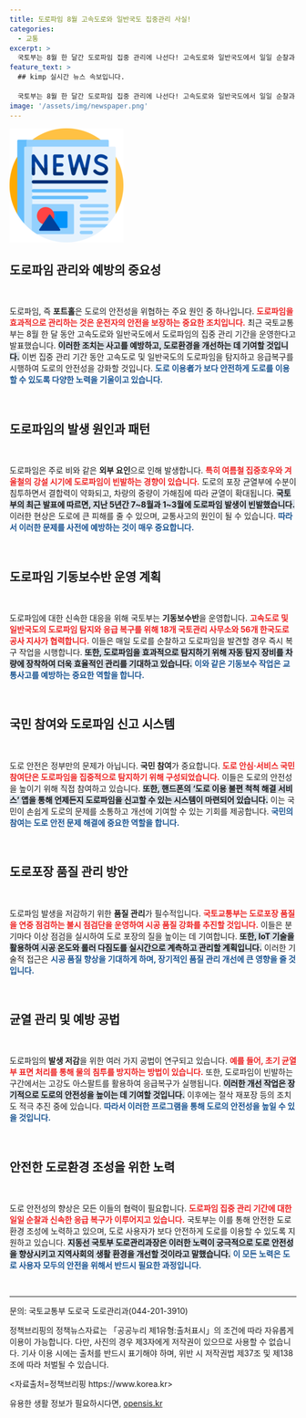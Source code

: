 ```yaml
---
title: 도로파임 8월 고속도로와 일반국도 집중관리 사실!
categories:
  - 교통
excerpt: >
  국토부는 8월 한 달간 도로파임 집중 관리에 나선다! 고속도로와 일반국도에서 일일 순찰과 응급복구를 통해 안전한 도로환경을 조성하고, 포장 품질을 연중 점검한다. 교통사고 예방을 위한 혁신적인 방안이 진행된다!
feature_text: >
  ## kimp 실시간 뉴스 속보입니다.

  국토부는 8월 한 달간 도로파임 집중 관리에 나선다! 고속도로와 일반국도에서 일일 순찰과 응급복구를 통해 안전한 도로환경을 조성하고, 포장 품질을 연중 점검한다. 교통사고 예방을 위한 혁신적인 방안이 진행된다!
image: '/assets/img/newspaper.png'
---
```


<p><img src="/assets/img/newspaper.png" alt="kimplant 속보" /></p>

<h2 data-ke-size="size26">도로파임 관리와 예방의 중요성</h2>

<p data-ke-size="size16">&nbsp;</p>

<p>도로파임, 즉 <b>포트홀</b>은 도로의 안전성을 위협하는 주요 원인 중 하나입니다. <b><span style="color: #ee2323;">도로파임을 효과적으로 관리하는 것은 운전자의 안전을 보장하는 중요한 조치입니다.</span></b> 최근 국토교통부는 8월 한 달 동안 고속도로와 일반국도에서 도로파임의 집중 관리 기간을 운영한다고 발표했습니다. <b><span style="background-color: #21538527;">이러한 조치는 사고를 예방하고, 도로환경을 개선하는 데 기여할 것입니다.</span></b> 이번 집중 관리 기간 동안 고속도로 및 일반국도의 도로파임을 탐지하고 응급복구를 시행하여 도로의 안전성을 강화할 것입니다. <b><span style="color: #1a5490;">도로 이용者가 보다 안전하게 도로를 이용할 수 있도록 다양한 노력을 기울이고 있습니다.</span></b></p>

<p data-ke-size="size16">&nbsp;</p>

<h2 data-ke-size="size26">도로파임의 발생 원인과 패턴</h2>

<p data-ke-size="size16">&nbsp;</p>

<p>도로파임은 주로 비와 같은 <b>외부 요인</b>으로 인해 발생합니다. <b><span style="color: #ee2323;">특히 여름철 집중호우와 겨울철의 강설 시기에 도로파임이 빈발하는 경향이 있습니다.</span></b> 도로의 포장 균열부에 수분이 침투하면서 결합력이 약화되고, 차량의 중량이 가해짐에 따라 균열이 확대됩니다. <b><span style="background-color: #21538527;">국토부의 최근 발표에 따르면, 지난 5년간 7~8월과 1~3월에 도로파임 발생이 빈발했습니다.</span></b> 이러한 현상은 도로에 큰 피해를 줄 수 있으며, 교통사고의 원인이 될 수 있습니다. <b><span style="color: #1a5490;">따라서 이러한 문제를 사전에 예방하는 것이 매우 중요합니다.</span></b></p>

<p data-ke-size="size16">&nbsp;</p>

<h2 data-ke-size="size26">도로파임 기동보수반 운영 계획</h2>

<p data-ke-size="size16">&nbsp;</p>

<p>도로파임에 대한 신속한 대응을 위해 국토부는 <b>기동보수반</b>을 운영합니다. <b><span style="color: #ee2323;">고속도로 및 일반국도의 도로파임 탐지와 응급 복구를 위해 18개 국토관리 사무소와 56개 한국도로공사 지사가 협력합니다.</span></b> 이들은 매일 도로를 순찰하고 도로파임을 발견할 경우 즉시 복구 작업을 시행합니다. <b><span style="background-color: #21538527;">또한, 도로파임을 효과적으로 탐지하기 위해 자동 탐지 장비를 차량에 장착하여 더욱 효율적인 관리를 기대하고 있습니다.</span></b> <b><span style="color: #1a5490;">이와 같은 기동보수 작업은 교통사고를 예방하는 중요한 역할을 합니다.</span></b></p>

<p data-ke-size="size16">&nbsp;</p>

<h2 data-ke-size="size26">국민 참여와 도로파임 신고 시스템</h2>

<p data-ke-size="size16">&nbsp;</p>

<p>도로 안전은 정부만의 문제가 아닙니다. <b>국민 참여</b>가 중요합니다. <b><span style="color: #ee2323;">도로 안심·서비스 국민참여단은 도로파임을 집중적으로 탐지하기 위해 구성되었습니다.</span></b> 이들은 도로의 안전성을 높이기 위해 직접 참여하고 있습니다. <b><span style="background-color: #21538527;">또한, 핸드폰의 ‘도로 이용 불편 척척 해결 서비스’ 앱을 통해 언제든지 도로파임을 신고할 수 있는 시스템이 마련되어 있습니다.</span></b> 이는 국민이 손쉽게 도로의 문제를 소통하고 개선에 기여할 수 있는 기회를 제공합니다. <b><span style="color: #1a5490;">국민의 참여는 도로 안전 문제 해결에 중요한 역할을 합니다.</span></b></p>

<p data-ke-size="size16">&nbsp;</p>

<h2 data-ke-size="size26">도로포장 품질 관리 방안</h2>

<p data-ke-size="size16">&nbsp;</p>

<p>도로파임 발생을 저감하기 위한 <b>품질 관리</b>가 필수적입니다. <b><span style="color: #ee2323;">국토교통부는 도로포장 품질을 연중 점검하는 불시 점검단을 운영하여 시공 품질 강화를 추진할 것입니다.</span></b> 이들은 분기마다 이상 점검을 실시하여 도로 포장의 질을 높이는 데 기여합니다. <b><span style="background-color: #21538527;">또한, IoT 기술을 활용하여 시공 온도와 롤러 다짐도를 실시간으로 계측하고 관리할 계획입니다.</span></b> 이러한 기술적 접근은 <b><span style="color: #1a5490;">시공 품질 향상을 기대하게 하며, 장기적인 품질 관리 개선에 큰 영향을 줄 것입니다.</span></b></p>

<p data-ke-size="size16">&nbsp;</p>

<h2 data-ke-size="size26">균열 관리 및 예방 공법</h2>

<p data-ke-size="size16">&nbsp;</p>

<p>도로파임의 <b>발생 저감</b>을 위한 여러 가지 공법이 연구되고 있습니다. <b><span style="color: #ee2323;">예를 들어, 초기 균열부 표면 처리를 통해 물의 침투를 방지하는 방법이 있습니다.</span></b> 또한, 도로파임이 빈발하는 구간에서는 고강도 아스팔트를 활용하여 응급복구가 실행됩니다. <b><span style="background-color: #21538527;">이러한 개선 작업은 장기적으로 도로의 안전성을 높이는 데 기여할 것입니다.</span></b> 이후에는 절삭 재포장 등의 조치도 적극 추진 중에 있습니다. <b><span style="color: #1a5490;">따라서 이러한 프로그램을 통해 도로의 안전성을 높일 수 있을 것입니다.</span></b></p>

<p data-ke-size="size16">&nbsp;</p>

<h2 data-ke-size="size26">안전한 도로환경 조성을 위한 노력</h2>

<p data-ke-size="size16">&nbsp;</p>

<p>도로 안전성의 향상은 모든 이들의 협력이 필요합니다. <b><span style="color: #ee2323;">도로파임 집중 관리 기간에 대한 일일 순찰과 신속한 응급 복구가 이루어지고 있습니다.</span></b> 국토부는 이를 통해 안전한 도로 환경 조성에 노력하고 있으며, 도로 사용자가 보다 안전하게 도로를 이용할 수 있도록 지원하고 있습니다. <b><span style="background-color: #21538527;">지동선 국토부 도로관리과장은 이러한 노력이 궁극적으로 도로 안전성을 향상시키고 지역사회의 생활 환경을 개선할 것이라고 말했습니다.</span></b> <b><span style="color: #1a5490;">이 모든 노력은 도로 사용자 모두의 안전을 위해서 반드시 필요한 과정입니다.</span></b></p>

<p data-ke-size="size16">&nbsp;</p>

<hr/>

<p data-ke-size="size16">문의: 국토교통부 도로국 도로관리과(044-201-3910)</p>

<p data-ke-size="size16">정책브리핑의 정책뉴스자료는 「공공누리 제1유형:출처표시」의 조건에 따라 자유롭게 이용이 가능합니다. 다만, 사진의 경우 제3자에게 저작권이 있으므로 사용할 수 없습니다. 기사 이용 시에는 출처를 반드시 표기해야 하며, 위반 시 저작권법 제37조 및 제138조에 따라 처벌될 수 있습니다.</p>

<p data-ke-size="size16"><자료출처=정책브리핑 https://www.korea.kr></p>
유용한 생활 정보가 필요하시다면, <a href="https://opensis.kr" rel="dofollow">opensis.kr</a>


